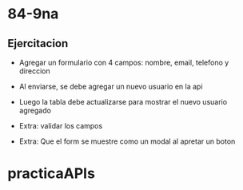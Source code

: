 # 84-9na

## Ejercitacion

- Agregar un formulario con 4 campos: nombre, email, telefono y direccion
- Al enviarse, se debe agregar un nuevo usuario en la api
- Luego la tabla debe actualizarse para mostrar el nuevo usuario agregado 

- Extra: validar los campos
- Extra: Que el form se muestre como un modal al apretar un boton
# practicaAPIs
